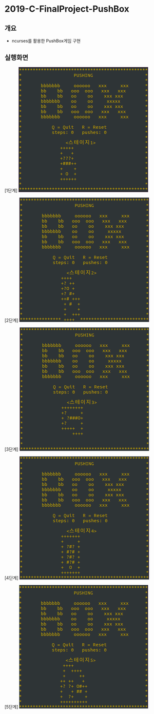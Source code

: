 # 2019-C-FinalProject-PushBox

## 개요
- ncurses를 활용한 PushBox게임 구현

## 실행화면

[1단계]
![step1](./image/step1.png)

[2단계]
![step2](./image/step2.png)

[3단계]
![step3](./image/step3.png)

[4단계]
![step4](./image/step4.png)

[5단계]
![step5](./image/step5.png)
